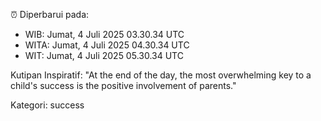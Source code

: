 ⏰ Diperbarui pada:
- WIB: Jumat, 4 Juli 2025 03.30.34 UTC
- WITA: Jumat, 4 Juli 2025 04.30.34 UTC
- WIT: Jumat, 4 Juli 2025 05.30.34 UTC

Kutipan Inspiratif:
"At the end of the day, the most overwhelming key to a child's success is the positive involvement of parents."


Kategori: success

